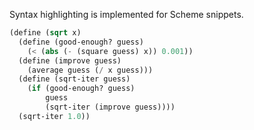 <!--
title: "Third Sub Page"
template: "_sub-page"
prev: "Second Sub Page"
source: "#"
-->

Syntax highlighting is implemented for Scheme snippets.

```scheme
(define (sqrt x)
  (define (good-enough? guess)
    (< (abs (- (square guess) x)) 0.001))
  (define (improve guess)
    (average guess (/ x guess)))
  (define (sqrt-iter guess)
    (if (good-enough? guess)
        guess
        (sqrt-iter (improve guess))))
  (sqrt-iter 1.0))
```


